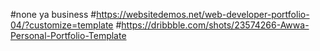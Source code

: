 #none ya business
#https://websitedemos.net/web-developer-portfolio-04/?customize=template
#https://dribbble.com/shots/23574266-Awwa-Personal-Portfolio-Template